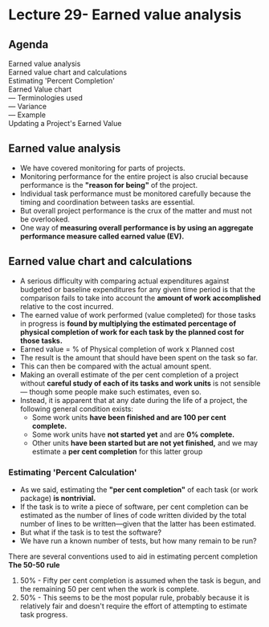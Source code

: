 # Lecture 29- Earned value analysis

## Agenda

Earned value analysis  
Earned value chart and calculations  
Estimating 'Percent Completion'  
Earned Value chart  
— Terminologies used  
— Variance  
— Example  
Updating a Project's Earned Value  

## Earned value analysis
* We have covered monitoring for parts of projects.
* Monitoring performance for the entire project is also
crucial because performance is the **"reason for being"**
of the project.
* Individual task performance must be monitored
carefully because the timing and coordination between
tasks are essential.
* But overall project performance is the crux of the matter and must not be
overlooked.
* One way of **measuring overall performance is by using an aggregate performance measure called earned value (EV).**

## Earned value chart and calculations
* A serious difficulty with comparing actual expenditures against budgeted or baseline expenditures for any given time period is that the comparison fails to take into account the **amount of work accomplished** relative to the
cost incurred.
* The earned value of work performed (value completed) for those tasks in progress is **found by multiplying the estimated percentage of physical completion of work for each task by the planned cost for those tasks.**
* Earned value = % of Physical completion of work x Planned cost
* The result is the amount that should have been spent on the task so far.
* This can then be compared with the actual amount spent.
* Making an overall estimate of the per cent completion of a project
without **careful study of each of its tasks and work units** is not sensible—
though some people make such estimates, even so.
* Instead, it is apparent that at any date during the life of a project, the
following general condition exists:
    * Some work units **have been finished and are 100 per cent complete.**  
    * Some work units have **not started yet** and are **0% complete.**  
    * Other units **have been started but are not yet finished,** and we may
estimate a **per cent completion** for this latter group

### Estimating 'Percent Calculation'
* As we said, estimating the **"per cent completion"** of each task (or work
package) **is nontrivial.**
* If the task is to write a piece of software, per cent completion can be
estimated as the number of lines of code written divided by the total
number of lines to be written—given that the latter has been estimated.
* But what if the task is to test the software?
* We have run a known number of tests, but how many remain to be run?

There are several conventions used to aid in estimating percent completion  
**The 50-50 rule**  
1. 50% - Fifty per cent completion is assumed when
the task is begun, and the remaining 50 per
cent when the work is complete.
2. 50% - This seems to be the most popular rule,
probably because it is relatively fair and
doesn't require the effort of attempting to
estimate task progress.